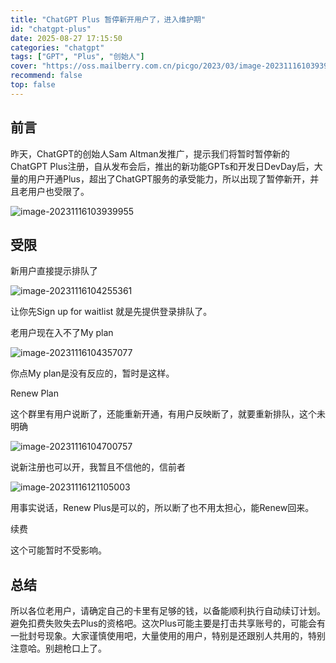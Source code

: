 ```yaml
---
title: "ChatGPT Plus 暂停新开用户了，进入维护期"
id: "chatgpt-plus"
date: 2025-08-27 17:15:50
categories: "chatgpt"
tags: ["GPT", "Plus", "创始人"]
cover: "https://oss.mailberry.com.cn/picgo/2023/03/image-20231116103939955.png?x-oss-process=image/watermark,text_TWFpbEJlcnJ5LmNvbS5jbg,type_ZmFuZ3poZW5naGVpdGk,size_18,shadow_50,t_70,g_se,x_10,y_10,color_ffffff"
recommend: false
top: false
---
```


## 前言

昨天，ChatGPT的创始人Sam Altman发推广，提示我们将暂时暂停新的ChatGPT Plus注册，自从发布会后，推出的新功能GPTs和开发日DevDay后，大量的用户开通Plus，超出了ChatGPT服务的承受能力，所以出现了暂停新开，并且老用户也受限了。

![image-20231116103939955](https://oss.mailberry.com.cn/picgo/2023/03/image-20231116103939955.png?x-oss-process=image/watermark,text_TWFpbEJlcnJ5LmNvbS5jbg,type_ZmFuZ3poZW5naGVpdGk,size_18,shadow_50,t_70,g_se,x_10,y_10,color_ffffff)

## 受限

新用户直接提示排队了

![image-20231116104255361](https://oss.mailberry.com.cn/picgo/2023/03/image-20231116104255361.png?x-oss-process=image/watermark,text_TWFpbEJlcnJ5LmNvbS5jbg,type_ZmFuZ3poZW5naGVpdGk,size_18,shadow_50,t_70,g_se,x_10,y_10,color_ffffff)

让你先Sign up for waitlist 就是先提供登录排队了。

老用户现在入不了My plan

![image-20231116104357077](https://oss.mailberry.com.cn/picgo/2023/03/image-20231116104357077.png?x-oss-process=image/watermark,text_TWFpbEJlcnJ5LmNvbS5jbg,type_ZmFuZ3poZW5naGVpdGk,size_18,shadow_50,t_70,g_se,x_10,y_10,color_ffffff)

你点My plan是没有反应的，暂时是这样。

Renew Plan

这个群里有用户说断了，还能重新开通，有用户反映断了，就要重新排队，这个未明确

![image-20231116104700757](https://oss.mailberry.com.cn/picgo/2023/03/image-20231116104700757.png?x-oss-process=image/watermark,text_TWFpbEJlcnJ5LmNvbS5jbg,type_ZmFuZ3poZW5naGVpdGk,size_18,shadow_50,t_70,g_se,x_10,y_10,color_ffffff)

说新注册也可以开，我暂且不信他的，信前者

![image-20231116121105003](https://oss.mailberry.com.cn/picgo/2023/03/image-20231116121105003.png?x-oss-process=image/watermark,text_TWFpbEJlcnJ5LmNvbS5jbg,type_ZmFuZ3poZW5naGVpdGk,size_18,shadow_50,t_70,g_se,x_10,y_10,color_ffffff)

用事实说话，Renew Plus是可以的，所以断了也不用太担心，能Renew回来。

续费

这个可能暂时不受影响。

## 总结

所以各位老用户，请确定自己的卡里有足够的钱，以备能顺利执行自动续订计划。避免扣费失败失去Plus的资格吧。这次Plus可能主要是打击共享账号的，可能会有一批封号现象。大家谨慎使用吧，大量使用的用户，特别是还跟别人共用的，特别注意哈。别趟枪口上了。